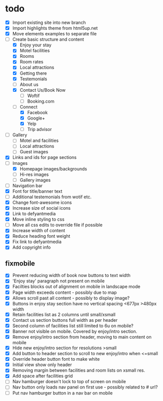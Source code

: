 # todo

- [x] Import existing site into new branch
- [x] Import highlights theme from html5up.net
- [x] Move elements examples to separate file
- [ ] Create basic structure and content
  - [x] Enjoy your stay
  - [x] Motel facilities
  - [x] Rooms
  - [x] Room rates
  - [x] Local attractions
  - [x] Getting there
  - [x] Testemonials
  - [ ] About us
  - [x] Contact Us/Book Now
    - [ ] Woftif
    - [ ] Booking.com
  - [ ] Connect
    - [x] Facebook
    - [x] Google+
    - [x] Yelp
    - [ ] Trip advisor
- [ ] Gallery
  - [ ] Motel and facilities
  - [ ] Local attractions
  - [ ] Guest images
- [x] Links and ids for page sections
- [ ] Images
  - [x] Homepage images/backgrounds
  - [ ] Hi-res images
  - [ ] Gallery images
- [ ] Navigation bar
- [x] Font for title/banner text
- [ ] Additional testemonials from wotif etc.
- [x] Change font-awesome icons
- [x] Increase size of social icons
- [x] Link to defyantmedia
- [x] Move inline styling to css
- [ ] Move all css edits to override file if possible
- [x] Increase width of content
- [x] Reduce heading font weight
- [x] Fix link to defyantmedia
- [x] Add copyright info

## fixmobile

- [x] Prevent reducing width of book now buttons to text width
- [x] 'Enjoy stay' paragraph not present on mobile
- [x] Facilties blocks out of alignment on mobile in landscape mode
- [x] Page width exceeds content - possibly due to map
- [x] Allows scroll past all content - possibly to display image?
- [x] Buttons in enjoy stay section have no vertical spacing <677px >480px width
- [x] Retain facilities list as 2 columns until small/xsmall
- [x] Contact us section buttons full width as per header
- [x] Second column of facilities list still limited to 6u on mobile?
- [x] Banner not visible on mobile. Covered by enjoy/intro section.
- [x] Remove enjoy/intro section from header, moving to main content on mobile
- [x] Hide new enjoy/intro section for resolutions >small
- [x] Add button to header section to scroll to new enjoy/intro when <=small
- [x] Override header button font to make white
- [x] Initial view show only header
- [x] Removing margin between facilities and room lists on xsmall res.
- [x] Add space after facilities grid
- [ ] Nav hamburger doesn't lock to top of screen on mobile
- [ ] Nav button only loads nav panel on first use - possibly related to # url?
- [ ] Put nav hamburger button in a nav bar on mobile
